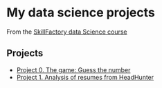 # My data science projects
From the [SkillFactory data Science course](http://skillfactory.ru/data-scientist)

## Projects

* [Project 0. The game: Guess the number](https://github.com/Ruslan-Lis/Skill_Factory/tree/main/module_0)
* [Project 1. Analysis of resumes from HeadHunter](https://github.com/Ruslan-Lis/Skill_Factory/tree/main/PROJECT-1)